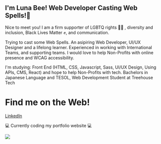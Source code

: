 ## I'm Luna Bee! Web Developer Casting Web Spells!🐝

Nice to meet you! I am a firm supporter of LGBTQ rights 🏳️‍🌈 , diversity and inclusion, Black Lives Matter ✊, and communication.

Trying to cast some Web Spells. An asipiring Web Developer, UI/UX Designer and a lifelong learner. Experienced in working with International Teams, and supporting teams. I would love to help Non-Profits with online presence and WCAG accessibility.

I'm studying: Front End (HTML, CSS, Javascript, Sass, UI/UX Design, Using APIs, CMS, React) and hope to help Non-Profits with tech. Bachelors in Japanese Language and TESOL, Web Development Student at Treehouse Tech

# Find me on the Web!
[LinkedIn](https://www.linkedin.com/in/constbeecoding/)

💻 Currently coding my portfolio website 💻 


<a href="http://referrals.trhou.se/constbeecoding" target="_blank"><img src="https://static.teamtreehouse.com/assets/content/referral-badge-td.png"/></a>
